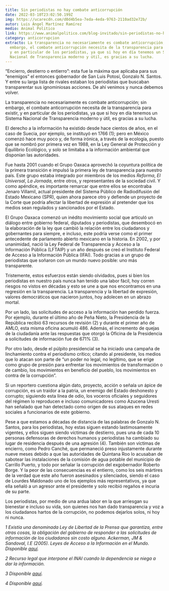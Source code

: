```yaml
---
title: Sin periodistas no hay combate anticorrupción
date: 2022-03-10T23:02:50.199Z
img: https://ucarecdn.com/d0d4b5ea-7eda-4eda-9763-2110ad32e72b/
autor: Luis Ángel Martínez Ramírez
medio: Animal Politico
link: https://www.animalpolitico.com/blog-invitado/sin-periodistas-no-hay-combate-anticorrupcion/
category: anticorrupcion
extracto: La transparencia no necesariamente es combate anticorrupción; sin
  embargo, el combate anticorrupción necesita de la transparencia para existir,
  y en particular de los periodistas, ya que si hoy en día tenemos un Sistema
  Nacional de Transparencia moderno y útil, es gracias a su lucha.
---
```

“Encierro, destierro o entierro”: esta fue la máxima que aplicaba para sus “enemigos” el entonces gobernador de San Luis Potosí, Gonzalo N. Santos. Y entre su larga lista de rivales estaban los periodistas que buscaban transparentar sus ignominiosas acciones. De ahí venimos y nunca debemos volver.

La transparencia no necesariamente es combate anticorrupción; sin embargo, el combate anticorrupción necesita de la transparencia para existir, y en particular de los periodistas, ya que si hoy en día tenemos un Sistema Nacional de Transparencia moderno y útil, es gracias a su lucha.

El derecho a la información ha existido desde hace cientos de años, en el caso de Suecia, por ejemplo, se instituyó en 1766 (1); pero en México comenzó hace muy poco y, de forma irónica, a través de la ecología, puesto que se nombró por primera vez en 1988, en la Ley General de Protección y Equilibrio Ecológico, y solo se limitaba a la información ambiental que disponían las autoridades.

Fue hasta 2001 cuando el Grupo Oaxaca aprovechó la coyuntura política de la primera transición e impulsó la primera ley de transparencia para nuestro país. Este grupo estaba integrado por miembros de los medios *Reforma*, *El Universal*, *La Jornada*, entre otros, y representantes de la sociedad civil. Y como apéndice, es importante remarcar que entre ellos se encontraba Jenaro Villamil, actual presidente del Sistema Público de Radiodifusión del Estado Mexicano (SPR), quien ahora parece otro y defiende un proyecto de la Corte que podría afectar la libertad de expresión al pretender que los medios sean regulados y sancionados por el Estado.

El Grupo Oaxaca comenzó un inédito movimiento social que articuló un diálogo entre gobierno federal, diputados y periodistas, que desembocó en la elaboración de la ley que cambió la relación entre los ciudadanos y gobernantes para siempre, e incluso, este podría verse como el primer antecedente de parlamento abierto mexicano en la historia. En 2002, y por unanimidad, nació la Ley Federal de Transparencia y Acceso a la Información Pública (LFTAIP) y un año después se creó el Instituto Federal de Acceso a la Información Pública (IFAI). Todo gracias a un grupo de periodistas que soñaron con un mundo nuevo posible: uno más transparente.

Tristemente, estos esfuerzos están siendo olvidados, pues si bien los periodistas en nuestro país nunca han tenido una labor fácil, hoy corren riesgos no vistos en décadas y esto se une a que nos encontramos en una regresión en la transparencia. La transparencia y la libertad de expresión, valores democráticos que nacieron juntos, hoy adolecen en un abrazo mortal.

Por un lado, las solicitudes de acceso a la información han perdido fuerza. Por ejemplo, durante el último año de Peña Nieto, la Presidencia de la República recibió 63 recursos de revisión (2) y durante el primer año de AMLO, esta misma oficina acumuló 486. Además, el incremento de quejas de la ciudadanía ante las respuestas que otorgó la Oficina de la Presidencia a solicitudes de información fue de 671% (3).

Por otro lado, desde el púlpito presidencial se ha iniciado una campaña de linchamiento contra el periodismo crítico; citando al presidente, los medios que lo atacan son parte de “un poder no legal, no legítimo, que se erige como grupo de presión para enfrentar los movimientos de transformación o de cambio, los movimientos en beneficio del pueblo, los movimientos en contra de la corrupción”.

Si un reportero cuestiona algún dato, proyecto, acción o señala un ápice de corrupción, es un traidor a la patria, un enemigo del Estado deshonesto y corrupto; siguiendo esta línea de odio, los voceros oficiales y seguidores del régimen lo reproducen e incluso comunicadores como Azucena Uresti han señalado que han detectado como origen de sus ataques en redes sociales a funcionarios de este gobierno.

Pese a que estamos a décadas de distancia de las palabras de Gonzalo N. Santos, para los periodistas, hoy estas siguen estando lastimosamente vigentes, y ellos siguen siendo víctimas de destierro, pues una de cada 10 personas defensoras de derechos humanos y periodistas ha cambiado su lugar de residencia después de una agresión (4). También son víctimas de encierro, como Pedro Canché, que permaneció preso injustamente durante nueve meses debido a que las autoridades de Quintana Roo lo acusaban de sabotear las instalaciones de la comisión de agua potable del municipio de Carrillo Puerto, y todo por señalar la corrupción del exgobernador Roberto Borge. Y la peor de las consecuencias es el entierro, como los seis mártires de la verdad que este año fueron asesinados y silenciados, siendo el caso de Lourdes Maldonado uno de los ejemplos más representativos, ya que ella señaló a un agresor ante el presidente y solo recibió regaños e incuria de su parte.

Los periodistas, por medio de una ardua labor en la que arriesgan su bienestar e incluso su vida, son quienes nos han dado transparencia y voz a los ciudadanos hartos de la corrupción, no podemos dejarlos solos, ni hoy ni nunca.

*1 Existía una denominada Ley de Libertad de la Prensa que garantiza, entre otras cosas, la obligación del gobierno de responder a las solicitudes de información de los ciudadanos sin costo alguno. Ackerman, JM & Sandoval, I.E (2005). Leyes de Acceso a la Información en el Mundo. Disponible [aquí](https://archivos.juridicas.unam.mx/www/bjv/libros/4/1804/4.pdf).*

*2 Recurso legal que interpone el INAI cuando la dependencia se niega a dar la información.*

*3 Disponible [aquí](https://www.m-x.com.mx/al-dia/los-otros-datos-de-amlo-disparan-quejas-en-transparencia-pero-esconde-menos-informacion).*

*4 Disponible [aquí](https://www.casede.org/index.php/nuestro-trabajo/actividades-de-casede/611-informe-libertad-de-expresion-en-mexico-2019).*